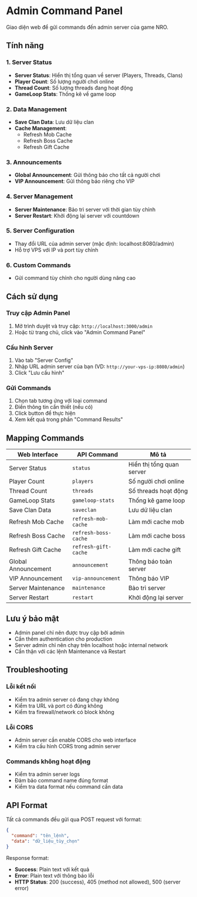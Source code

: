 # Admin Command Panel

Giao diện web để gửi commands đến admin server của game NRO.

## Tính năng

### 1. Server Status
- **Server Status**: Hiển thị tổng quan về server (Players, Threads, Clans)
- **Player Count**: Số lượng người chơi online
- **Thread Count**: Số lượng threads đang hoạt động
- **GameLoop Stats**: Thống kê về game loop

### 2. Data Management
- **Save Clan Data**: Lưu dữ liệu clan
- **Cache Management**: 
  - Refresh Mob Cache
  - Refresh Boss Cache
  - Refresh Gift Cache

### 3. Announcements
- **Global Announcement**: Gửi thông báo cho tất cả người chơi
- **VIP Announcement**: Gửi thông báo riêng cho VIP

### 4. Server Management
- **Server Maintenance**: Bảo trì server với thời gian tùy chỉnh
- **Server Restart**: Khởi động lại server với countdown

### 5. Server Configuration
- Thay đổi URL của admin server (mặc định: localhost:8080/admin)
- Hỗ trợ VPS với IP và port tùy chỉnh

### 6. Custom Commands
- Gửi command tùy chỉnh cho người dùng nâng cao

## Cách sử dụng

### Truy cập Admin Panel
1. Mở trình duyệt và truy cập: `http://localhost:3000/admin`
2. Hoặc từ trang chủ, click vào "Admin Command Panel"

### Cấu hình Server
1. Vào tab "Server Config"
2. Nhập URL admin server của bạn (VD: `http://your-vps-ip:8080/admin`)
3. Click "Lưu cấu hình"

### Gửi Commands
1. Chọn tab tương ứng với loại command
2. Điền thông tin cần thiết (nếu có)
3. Click button để thực hiện
4. Xem kết quả trong phần "Command Results"

## Mapping Commands

| Web Interface | API Command | Mô tả |
|---------------|-------------|-------|
| Server Status | `status` | Hiển thị tổng quan server |
| Player Count | `players` | Số người chơi online |
| Thread Count | `threads` | Số threads hoạt động |
| GameLoop Stats | `gameloop-stats` | Thống kê game loop |
| Save Clan Data | `saveclan` | Lưu dữ liệu clan |
| Refresh Mob Cache | `refresh-mob-cache` | Làm mới cache mob |
| Refresh Boss Cache | `refresh-boss-cache` | Làm mới cache boss |
| Refresh Gift Cache | `refresh-gift-cache` | Làm mới cache gift |
| Global Announcement | `announcement` | Thông báo toàn server |
| VIP Announcement | `vip-announcement` | Thông báo VIP |
| Server Maintenance | `maintenance` | Bảo trì server |
| Server Restart | `restart` | Khởi động lại server |

## Lưu ý bảo mật

- Admin panel chỉ nên được truy cập bởi admin
- Cần thêm authentication cho production
- Server admin chỉ nên chạy trên localhost hoặc internal network
- Cẩn thận với các lệnh Maintenance và Restart

## Troubleshooting

### Lỗi kết nối
- Kiểm tra admin server có đang chạy không
- Kiểm tra URL và port có đúng không
- Kiểm tra firewall/network có block không

### Lỗi CORS
- Admin server cần enable CORS cho web interface
- Kiểm tra cấu hình CORS trong admin server

### Commands không hoạt động
- Kiểm tra admin server logs
- Đảm bảo command name đúng format
- Kiểm tra data format nếu command cần data

## API Format

Tất cả commands đều gửi qua POST request với format:

```json
{
  "command": "tên_lệnh",
  "data": "dữ_liệu_tùy_chọn"
}
```

Response format:
- **Success**: Plain text với kết quả
- **Error**: Plain text với thông báo lỗi
- **HTTP Status**: 200 (success), 405 (method not allowed), 500 (server error)
